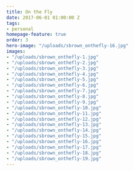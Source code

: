 ```yaml
---
title: On the Fly
date: 2017-06-01 01:00:00 Z
tags:
- personal
homepage-feature: true
order: 3
hero-image: "/uploads/sbrown_onthefly-16.jpg"
images:
- "/uploads/sbrown_onthefly-1.jpg"
- "/uploads/sbrown_onthefly-2.jpg"
- "/uploads/sbrown_onthefly-3.jpg"
- "/uploads/sbrown_onthefly-4.jpg"
- "/uploads/sbrown_onthefly-5.jpg"
- "/uploads/sbrown_onthefly-6.jpg"
- "/uploads/sbrown_onthefly-7.jpg"
- "/uploads/sbrown_onthefly-8.jpg"
- "/uploads/sbrown_onthefly-9.jpg"
- "/uploads/sbrown_onthefly-10.jpg"
- "/uploads/sbrown_onthefly-11.jpg"
- "/uploads/sbrown_onthefly-12.jpg"
- "/uploads/sbrown_onthefly-13.jpg"
- "/uploads/sbrown_onthefly-14.jpg"
- "/uploads/sbrown_onthefly-15.jpg"
- "/uploads/sbrown_onthefly-16.jpg"
- "/uploads/sbrown_onthefly-17.jpg"
- "/uploads/sbrown_onthefly-18.jpg"
- "/uploads/sbrown_onthefly-19.jpg"
---
```

